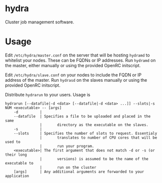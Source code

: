 hydra
=====

Cluster job management software.

Usage
=====

Edit `/etc/hydra/master.conf` on the server that will be hosting `hydramd` to
whitelist your nodes. These can be FQDNs or IP addresses. Run `hydramd` on the
master, either manually or using the provided OpenRC initscript.

Edit `/etc/hydra/slave.conf` on your nodes to include the FQDN or IP address of
the master. Run `hydrasd` on the slaves manually or using the provided OpenRC
initscript.

Distribute `hydrarun` to your users. Usage is 
```
hydrarun [--datafile|-d <data> [--datafile|-d <data> ...]] --slots|-s NUM <executable> -- [args]
    -d          |
    --datafile  | Specifies a file to be uploaded and placed in the same 
                |       directory as the executable on the slaves.
    -s          |
    --slots     | Specifies the number of slots to request. Essentialy
                |       translates to number of CPU cores that will be used to
                |       run your program.
    <executable>| The first argument that does not match -d or -s (or their long
                |       versions) is assumed to be the name of the executable to
                |       run on the cluster
    [args]      | Any additional arguments are forwarded to your application


```
